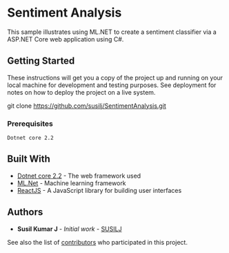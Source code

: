 # Sentiment Analysis
This sample illustrates using ML.NET to create a sentiment classifier via a ASP.NET Core web application using C#.

## Getting Started

These instructions will get you a copy of the project up and running on your local machine for development and testing purposes. See deployment for notes on how to deploy the project on a live system.

git clone https://github.com/susilj/SentimentAnalysis.git

### Prerequisites

```
Dotnet core 2.2

```
## Built With

* [Dotnet core 2.2](https://www.microsoft.com/net/learn/get-started/windows) - The web framework used
* [ML.Net](https://dotnet.microsoft.com/apps/machinelearning-ai/ml-dotnet) - Machine learning framework
* [ReactJS](https://reactjs.org/) - A JavaScript library for building user interfaces

## Authors

* **Susil Kumar J** - *Initial work* - [SUSILJ](https://github.com/susilj)

See also the list of [contributors](https://github.com/susilj/fuelprice/contributors) who participated in this project.
